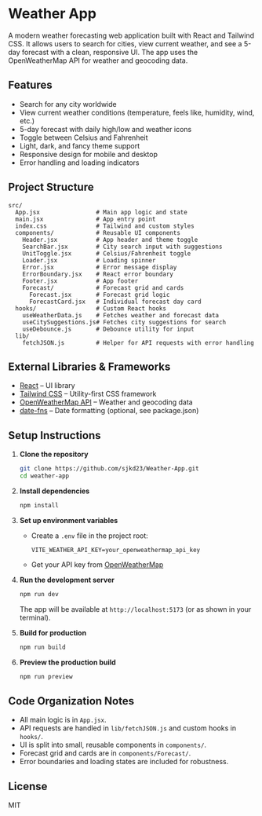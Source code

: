 # Weather App

A modern weather forecasting web application built with React and Tailwind CSS. It allows users to search for cities, view current weather, and see a 5-day forecast with a clean, responsive UI. The app uses the OpenWeatherMap API for weather and geocoding data.

## Features

- Search for any city worldwide
- View current weather conditions (temperature, feels like, humidity, wind, etc.)
- 5-day forecast with daily high/low and weather icons
- Toggle between Celsius and Fahrenheit
- Light, dark, and fancy theme support
- Responsive design for mobile and desktop
- Error handling and loading indicators

## Project Structure

```text
src/
  App.jsx                # Main app logic and state
  main.jsx               # App entry point
  index.css              # Tailwind and custom styles
  components/            # Reusable UI components
    Header.jsx           # App header and theme toggle
    SearchBar.jsx        # City search input with suggestions
    UnitToggle.jsx       # Celsius/Fahrenheit toggle
    Loader.jsx           # Loading spinner
    Error.jsx            # Error message display
    ErrorBoundary.jsx    # React error boundary
    Footer.jsx           # App footer
    Forecast/            # Forecast grid and cards
      Forecast.jsx       # Forecast grid logic
      ForecastCard.jsx   # Individual forecast day card
  hooks/                 # Custom React hooks
    useWeatherData.js    # Fetches weather and forecast data
    useCitySuggestions.js# Fetches city suggestions for search
    useDebounce.js       # Debounce utility for input
  lib/
    fetchJSON.js         # Helper for API requests with error handling
```

## External Libraries & Frameworks

- [React](https://react.dev/) – UI library
- [Tailwind CSS](https://tailwindcss.com/) – Utility-first CSS framework
- [OpenWeatherMap API](https://openweathermap.org/api) – Weather and geocoding data
- [date-fns](https://date-fns.org/) – Date formatting (optional, see package.json)

## Setup Instructions

1. **Clone the repository**

   ```sh
   git clone https://github.com/sjkd23/Weather-App.git
   cd weather-app
   ```

2. **Install dependencies**

   ```sh
   npm install
   ```

3. **Set up environment variables**

   - Create a `.env` file in the project root:

     ```env
     VITE_WEATHER_API_KEY=your_openweathermap_api_key
     ```

   - Get your API key from [OpenWeatherMap](https://openweathermap.org/appid)

4. **Run the development server**

   ```sh
   npm run dev
   ```

   The app will be available at `http://localhost:5173` (or as shown in your terminal).

5. **Build for production**

   ```sh
   npm run build
   ```

6. **Preview the production build**

   ```sh
   npm run preview
   ```

## Code Organization Notes

- All main logic is in `App.jsx`.
- API requests are handled in `lib/fetchJSON.js` and custom hooks in `hooks/`.
- UI is split into small, reusable components in `components/`.
- Forecast grid and cards are in `components/Forecast/`.
- Error boundaries and loading states are included for robustness.

## License

MIT
